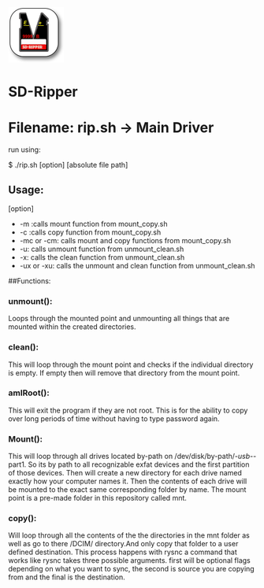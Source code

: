 
![LOGO](/src/SD-Ripper-LOGO.png "LOGO") 


<h1 aligin=center> SD-Ripper </h1>

# Filename: rip.sh -> Main Driver
run using:

$  ./rip.sh [option] [absolute file path]

## Usage:

 [option]
 * -m :calls mount function from mount_copy.sh
 * -c :calls copy function from mount_copy.sh
 * -mc or -cm: calls mount  and copy functions from mount_copy.sh
 * -u: calls unmount function from unmount_clean.sh
 * -x: calls the clean function from unmount_clean.sh
 * -ux or -xu: calls the unmount and clean function from unmount_clean.sh


##Functions:

### unmount():
 Loops through the mounted point and unmounting all things that are mounted
 within the created directories.

### clean():
 This will loop through the mount point and checks
 if the individual directory is empty. If empty then will remove that directory from
 the mount point.  

### amIRoot():
This will exit the program if they are not root. This is for the ability to
copy over long periods of time without having to type password again.

### Mount():
This will loop through all drives located by-path on /dev/disk/by-path/*-usb-*-part1.
So its by path to all recognizable exfat devices and the first partition of those
devices. Then will create a new directory for each drive named exactly how your
computer names it. Then the contents of each drive will be mounted to the exact same
corresponding folder by name. The mount point is a pre-made folder in this repository
called mnt.

### copy():
Will loop through all the contents of the the directories in the mnt folder as
well as go to there /DCIM/ directory.And only copy that folder to a user defined
destination.  This process happens with rysnc a command that works like rysnc
takes three possible arguments. first will be optional flags depending on what
you  want to sync, the second is source you are copying from and the final is
the destination.
